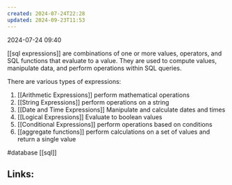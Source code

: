 ```yaml
---
created: 2024-07-24T22:28
updated: 2024-09-23T11:53
---
```

2024-07-24 09:40

 [[sql expressions]] are combinations of one or more values, operators, and SQL functions that evaluate to a value. They are used to compute values, manipulate data, and perform operations within SQL queries. 

There are various types of expressions: 
1. [[Arithmetic Expressions]] perform mathematical operations
2. [[String Expressions]] perform operations on a string
3. [[Date and Time Expressions]] Manipulate and calculate dates and times
4. [[Logical Expressions]] Evaluate to boolean values
5. [[Conditional Expressions]] perform operations based on conditions
6. [[aggregate functions]] perform calculations on a set of values and return a single value 


#database 
[[sql]]
## Links:



